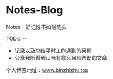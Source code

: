 # Notes-Blog
Notes：好记性不如烂笔头

TODO --

- 记录以及总结平时工作遇到的问题
- 分享我所看到认为有意义且有帮助的文章


个人博客地址：www.binzhizhu.top



